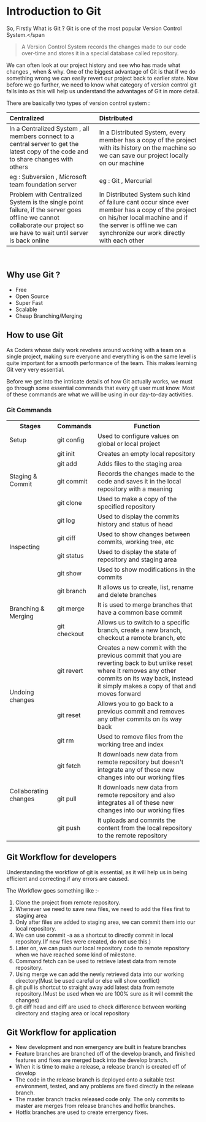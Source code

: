 # <span class="header">Introduction to Git</span>

So, Firstly What is Git ? <span class="highlight">Git is one of the most popular Version Control System.</span
>A Version Control System records the changes made to our code over-time and stores it in a special database called repository.

We can often look at our project history and see who has made what changes , when & why. One of the biggest advantage of Git is that if we do something wrong we can easily revert our project back to earlier state. Now before we go further, we need to know what category of version control git falls into as this will help us understand the advantages of Git in more detail.

There are basically two types of version control system :


| Centralized | Distributed |
| :--------- | :--------- |
| In a Centralized System , all members connect to a central server to get the latest copy of the code and to share changes with others | In a Distributed System, every member has a copy of the project with its history on the machine so we can save our project locally on our machine |
| eg : Subversion , Microsoft team foundation server | eg : Git , Mercurial | 
| Problem with Centralized System is the single point failure, if the server goes offline we cannot collaborate our project so we have to wait until server is back online | In Distributed System such kind of failure cant occur since ever member has a copy of the project on his/her local machine and if the server is offline we can synchronize our work directly with each other |

<br>

## <span class="header2">Why use Git ?</span>

* Free
* Open Source
* Super Fast
* Scalable
* Cheap Branching/Merging

## <span class="header2">How to use Git </span>

As Coders whose daily work revolves around working with a team on a single project, making sure everyone and everything is on the same level is quite important for a smooth performance of the team. This makes learning Git very very essential.

Before we get into the intricate details of how Git actually works, we must go through some essential commands that every git user must know. Most of these commands are what we will be using in our day-to-day activities.

### <span class="header3">Git Commands</span> 

<center>

<table>
<tr>
<th>Stages</th>
<th>Commands</th>
<th>Function</th>
</tr>
<tr>
<td>Setup</td>
<td>git config</td>
<td>Used to configure values on global or local project</td>
</tr>
<tr>
<td rowspan="4">Staging & Commit</td>
<td>git init</td>
<td>Creates an empty local repository</td>
</tr>
<tr>
<td>git add</td>
<td>Adds files to the staging area </td>
</tr>
<tr>
<td>git commit</td>
<td>Records the changes made to the code and saves it in the local repository with a meaning</td>
</tr>
<tr>
<td>git clone</td>
<td>Used to make a copy of the specified repository</td>
</tr>
<tr>
<td rowspan="4">Inspecting</td>
<td>git log</td>
<td> Used to display the commits history and status of head</td>
</tr>
<tr>
<td>git diff</td>
<td>Used to show changes between commits, working tree, etc</td>
</tr>
<tr>
<td>git status</td>
<td>Used to display the state of repository and staging area</td>
</tr>
<tr>
<td>git show</td>
<td>Used to show modifications in the commits</td>
</tr>
<tr>
<td rowspan="3">Branching & Merging</td>
<td>git branch</td>
<td>It allows us to create, list, rename and delete branches</td>
<tr>
<td>git merge</td>
<td>It is used to merge branches that have a common base commit</td>
</tr>
<tr>
<td>git checkout</td>
<td>Allows us to switch to a specific branch, create a new branch, checkout a remote branch, etc</td>
</tr>
<tr>
<td rowspan="3">Undoing changes</td>
<td>git revert</td>
<td>Creates a new commit with the previous commit that you are reverting back to but unlike reset where it removes any other commits on its way back, instead it simply makes a copy of that and moves forward </td>
</tr>
<tr>
<td>git reset</td>
<td>Allows you to go back to a previous commit and removes any other commits on its way back</td>
</tr>
<tr>
<td>git rm</td>
<td>Used to remove files from the working tree and index</td>
</tr>
<tr>
<td rowspan="3">Collaborating changes</td>
<td>git fetch</td>
<td>It downloads new data from remote repository but doesn't integrate any of these new changes into our working files</td>
</tr>
<tr>
<td>git pull</td>
<td>It downloads new data from remote repository and also integrates all of these new changes into our working files</td>
</tr>
<tr>
<td>git push</td>
<td>It uploads and commits the content from the local repository to the remote repository</td>
</tr>
</table>

</center>

## <span class="header2">Git Workflow for developers</span>

Understanding the workflow of git is essential, as it will help us in being efficient and correcting if any errors are caused.


The Workflow goes something like :-
1. Clone the project from remote repository.
2. Whenever we need to save new files, we need to add the files first to staging area
3. Only after files are added to staging area, we can commit them into our local repository.
4. We can use commit -a as a shortcut to directly commit in local repository.(If new files were created, do not use this.)
5. Later on, we can push our local repository code to remote repository when we have reached some kind of milestone.
6. Command fetch can be used to retrieve latest data from remote repository.
7. Using merge we can add the newly retrieved data into our working directory(Must be used careful or else will show conflict)
8. git pull is shortcut to straight away add latest data from remote repository.(Must be used when we are 100% sure as it will commit the changes)
9. git diff head and diff are used to check difference between working directory and staging area or local repository


## <span class="header2">Git Workflow for application</span>
 


* New development and non emergency are built in feature branches
* Feature branches are branched off of the develop branch, and finished features and fixes are merged back into the develop branch.
* When it is time to make a release, a release branch is created off of develop
* The code in the release branch is deployed onto a suitable test environment, tested, and any problems are fixed directly in the release branch. 
* The master branch tracks released code only. The only commits to master are merges from release branches and hotfix branches.
* Hotfix branches are used to create emergency fixes.

